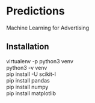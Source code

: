 Predictions
=
Machine Learning for Advertising

Installation
-

virtualenv -p python3 venv<br />
python3 -v venv<br />
pip install -U scikit-l<br />
pip install pandas<br />
pip install numpy<br />
pip install matplotlib<br />